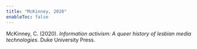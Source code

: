 ```yaml
---
title: "McKinney, 2020"
enableToc: false
---
```


McKinney, C. (2020). *Information activism: A queer history of lesbian media technologies*. Duke University Press.
